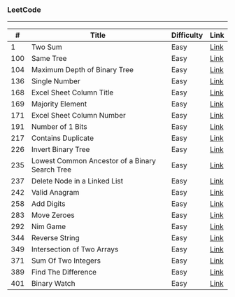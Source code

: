 ### LeetCode
***

|#|Title|Difficulty|Link|
|---|-----|----------|----|
|1|Two Sum|Easy|[Link](https://github.com/PatrickLin1993/LeetCode/tree/master/Algorithmn/Two%20Sum)|
|100|Same Tree|Easy|[Link](https://github.com/PatrickLin1993/LeetCode/tree/master/Algorithmn/100%20-%20Same%20Tree)|
|104|Maximum Depth of Binary Tree|Easy|[Link](https://github.com/PatrickLin1993/LeetCode/tree/master/Algorithmn/104%20-%20Maximum%20Depth%20of%20Binary%20Tree)|
|136|Single Number|Easy|[Link](https://github.com/PatrickLin1993/LeetCode/tree/master/Algorithmn/136%20-%20Single%20Number)|
|168|Excel Sheet Column Title|Easy|[Link](https://github.com/PatrickLin1993/LeetCode/tree/master/Algorithmn/168%20-%20Excel%20Sheet%20Column%20Title)|
|169|Majority Element|Easy|[Link](https://github.com/PatrickLin1993/LeetCode/tree/master/Algorithmn/169%20-%20Majority%20Element)|
|171|Excel Sheet Column Number|Easy|[Link](https://github.com/PatrickLin1993/LeetCode/tree/master/Algorithmn/171%20-%20Excel%20Sheet%20Column%20Number)|
|191|Number of 1 Bits|Easy|[Link](https://github.com/PatrickLin1993/LeetCode/tree/master/Algorithmn/191%20-%20Number%20of%201%20Bits)|
|217|Contains Duplicate|Easy|[Link](https://github.com/PatrickLin1993/LeetCode/tree/master/Algorithmn/Contains%20Duplicate)|
|226|Invert Binary Tree|Easy|[Link](https://github.com/PatrickLin1993/LeetCode/tree/master/Algorithmn/226%20-%20Invert%20Binary%20Tree)|
|235|Lowest Common Ancestor of a Binary Search Tree|Easy|[Link](https://github.com/PatrickLin1993/LeetCode/tree/master/Algorithmn/Lowest%20Common%20Ancestor%20of%20a%20Binary%20Search%20Tree)|
|237|Delete Node in a Linked List|Easy|[Link](https://github.com/PatrickLin1993/LeetCode/tree/master/Algorithmn/237%20-%20Delete%20Node%20in%20a%20Linked%20List)|
|242|Valid Anagram|Easy|[Link](https://github.com/PatrickLin1993/LeetCode/tree/master/Algorithmn/242%20-%20Valid%20Anagram)|
|258|Add Digits|Easy|[Link](https://github.com/PatrickLin1993/LeetCode/tree/master/Algorithmn/258%20-%20Add%20Digits)|
|283|Move Zeroes|Easy|[Link](https://github.com/PatrickLin1993/LeetCode/tree/master/Algorithmn/283%20-%20Move%20Zeroes)|
|292|Nim Game|Easy|[Link](https://github.com/PatrickLin1993/LeetCode/tree/master/Algorithmn/292%20-%20Nim%20Game)|
|344|Reverse String|Easy|[Link](https://github.com/PatrickLin1993/LeetCode/tree/master/Algorithmn/344%20-%20Reverse%20String)|
|349|Intersection of Two Arrays|Easy|[Link](https://github.com/PatrickLin1993/LeetCode/tree/master/Algorithmn/349%20-%20Intersection%20of%20Two%20Arrays)|
|371|Sum Of Two Integers|Easy|[Link](https://github.com/PatrickLin1993/LeetCode/tree/master/Algorithmn/371%20-%20Sum%20Of%20Two%20Integers)|
|389|Find The Difference|Easy|[Link](https://github.com/PatrickLin1993/LeetCode/tree/master/Algorithmn/389%20-%20Find%20The%20Difference)|
|401|Binary Watch|Easy|[Link](https://github.com/PatrickLin1993/LeetCode/tree/master/Algorithmn/401%20-%20Binary%20Watch)|





